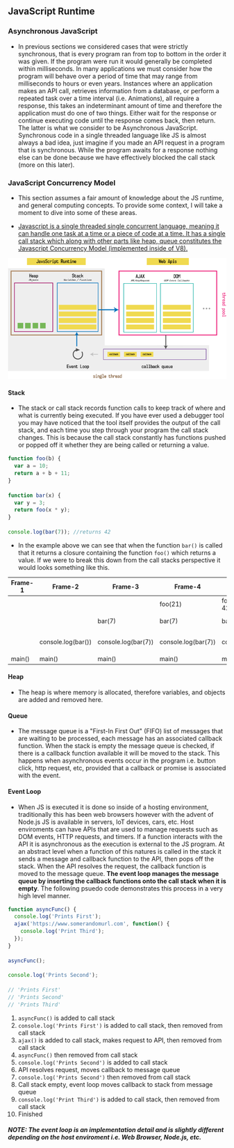 ## JavaScript Runtime

### Asynchronous JavaScript

- In previous sections we considered cases that were strictly synchronous, that is every program ran from top to bottom in the order it was given. If the program were run it would generally be completed within milliseconds. In many applications we must consider how the program will behave over a period of time that may range from milliseconds to hours or even years. Instances where an application makes an API call, retrieves information from a database, or perform a repeated task over a time interval (i.e. Animations), all require a response, this takes an indeterminant amount of time and therefore the application must do one of two things. Either wait for the response or continue executing code until the response comes back, then return. The latter is what we consider to be Asynchronous JavaScript. Synchronous code in a single threaded language like JS is almost always a bad idea, just imagine if you made an API request in a program that is synchronous. While the program awaits for a response nothing else can be done because we have effectively blocked the call stack (more on this later).

### JavaScript Concurrency Model

- This section assumes a fair amount of knowledge about the JS runtime, and general computing concepts. To provide some context, I will take a moment to dive into some of these areas.

- [Javascript is a single threaded single concurrent language, meaning it can handle one task at a time or a piece of code at a time. It has a single call stack which along with other parts like heap, queue constitutes the Javascript Concurrency Model (implemented inside of V8). ](https://medium.com/@gaurav.pandvia/understanding-javascript-function-executions-tasks-event-loop-call-stack-more-part-1-5683dea1f5ec)

![fig1](/Part-3-Callbacks-Promises-AsyncAwait/images/fig1.png)

#### Stack

- The stack or call stack records function calls to keep track of where and what is currently being executed. If you have ever used a debugger tool you may have noticed that the tool itself provides the output of the call stack, and each time you step through your program the call stack changes. This is because the call stack constantly has functions pushed or popped off it whether they are being called or returning a value.

```js
function foo(b) {
  var a = 10;
  return a + b + 11;
}

function bar(x) {
  var y = 3;
  return foo(x * y);
}

console.log(bar(7)); //returns 42
```

- In the example above we can see that when the function `bar()` is called that it returns a closure containing the function `foo()` which returns a value. If we were to break this down from the call stacks perspective it would looks something like this.

| Frame-1 | Frame-2            | Frame-3             | Frame-4             | Frame-5                        | Frame-6                       | Frame-7                                    | Frame-8 |
| ------- | ------------------ | ------------------- | ------------------- | ------------------------------ | ----------------------------- | ------------------------------------------ | ------- |
|         |                    |                     | foo(21)             | foo(21) - returns 42, pops off |                               |                                            |         |
|         |                    | bar(7)              | bar(7)              | bar(7)                         | bar(7) - returns 42, pops off |                                            |         |
|         | console.log(bar()) | console.log(bar(7)) | console.log(bar(7)) | console.log(bar(7))            | console.log(bar(7))           | console.log(bar(7)) - returns 42, pops off |         |
| main()  | main()             | main()              | main()              | main()                         | main()                        | main()                                     | main()  |

#### Heap

- The heap is where memory is allocated, therefore variables, and objects are added and removed here.

#### Queue

- The message queue is a "First-In First Out" (FIFO) list of messages that are waiting to be processed, each message has an associated callback function. When the stack is empty the message queue is checked, if there is a callback function available it will be moved to the stack. This happens when asynchronous events occur in the program i.e. button click, http request, etc, provided that a callback or promise is associated with the event.

#### Event Loop

- When JS is executed it is done so inside of a hosting environment, traditionally this has been web browsers however with the advent of Node.js JS is available in servers, IoT devices, cars, etc. Host enviroments can have APIs that are used to manage requests such as DOM events, HTTP requests, and timers. If a function interacts with the API it is asynchronous as the execution is external to the JS program. At an abstract level when a function of this natures is called in the stack it sends a message and callback function to the API, then pops off the stack. When the API resolves the request, the callback function is moved to the message queue. **The event loop manages the message queue by inserting the callback functions onto the call stack when it is empty**. The following psuedo code demonstrates this process in a very high level manner.

```js
function asyncFunc() {
  console.log('Prints First');
  ajax('https://www.somerandomurl.com', function() {
    console.log('Print Third');
  });
}

asyncFunc();

console.log('Prints Second');

// 'Prints First'
// 'Prints Second'
// 'Prints Third'
```

1. `asyncFunc()` is added to call stack
2. `console.log('Prints First')` is added to call stack, then removed from call stack
3. `ajax()` is added to call stack, makes request to API, then removed from call stack
4. `asyncFunc()` then removed from call stack
5. `console.log('Prints Second')` is added to call stack
6. API resolves request, moves callback to message queue
7. `console.log('Prints Second')` then removed from call stack
8. Call stack empty, event loop moves callback to stack from message queue
9. `console.log('Print Third')` is added to call stack, then removed from call stack
10. Finished

##### NOTE: The event loop is an implementation detail and is slightly different depending on the host enviroment i.e. Web Browser, Node.js, etc.
